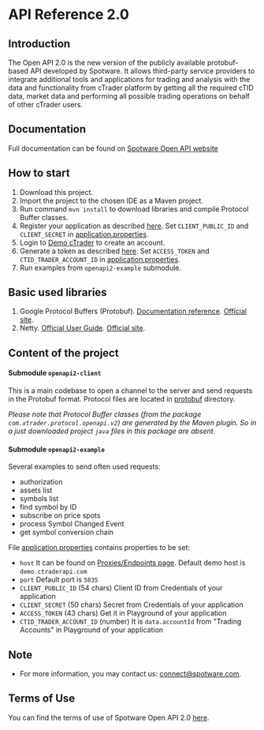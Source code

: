  # API Reference 2.0

## Introduction
The Open API 2.0 is the new version of the publicly available protobuf-based API developed by Spotware. It allows third-party service providers to integrate additional tools and applications for trading and analysis with the data and functionality from cTrader platform by getting all the required cTID data, market data and performing all possible trading operations on behalf of other cTrader users.

## Documentation
Full documentation can be found on [Spotware Open API website](https://help.ctrader.com/open-api/) 

## How to start
1. Download this project.
1. Import the project to the chosen IDE as a Maven project.
1. Run command `mvn install` to download libraries and compile Protocol Buffer classes.
1. Register your application as described [here](https://help.ctrader.com/open-api/creating-new-app/). Set `CLIENT_PUBLIC_ID` and `CLIENT_SECRET` in [application.properties](./openapi2-example/src/main/resources/application.properties). 
1. Login to [Demo cTrader](https://ct.spotware.com/) to create an account.
1. Generate a token as described [here](https://help.ctrader.com/open-api/account-authentication/). Set `ACCESS_TOKEN` and `CTID_TRADER_ACCOUNT_ID` in [application.properties](./openapi2-example/src/main/resources/application.properties).
1. Run examples from `openapi2-example` submodule.

## Basic used libraries
1. Google Protocol Buffers (Protobuf). [Documentation reference](https://help.ctrader.com/open-api/protocol-buffers-json/). [Official site](https://developers.google.com/protocol-buffers/).
2. Netty. [Official User Guide](https://netty.io/wiki/user-guide-for-4.x.html). [Official site](https://netty.io/).

## Content of the project
#### Submodule `openapi2-client`
This is a main codebase to open a channel to the server and send requests in the Protobuf format.
Protocol files are located in [protobuf](./openapi2-client/src/main/protobuf) directory. 

_Please note that Protocol Buffer classes (from the package `com.xtrader.protocol.openapi.v2`) are generated by the Maven plugin.
So in a just downloaded project `java` files in this package are absent._

#### Submodule `openapi2-example`
Several examples to send often used requests:
- authorization
- assets list
- symbols list
- find symbol by ID
- subscribe on price spots
- process Symbol Changed Event
- get symbol conversion chain

File [application.properties](./openapi2-example/src/main/resources/application.properties) contains properties to be set:
- `host` It can be found on [Proxies/Endpoints page](https://help.ctrader.com/open-api/proxies-endpoints/).
Default demo host is `demo.ctraderapi.com`
- `port` Default port is `5035`
- `CLIENT_PUBLIC_ID` (54 chars) Client ID from Credentials of your application
- `CLIENT_SECRET` (50 chars) Secret from Credentials of your application
- `ACCESS_TOKEN` (43 chars) Get it in Playground of your application 
- `CTID_TRADER_ACCOUNT_ID` (number) It is `data.accountId` from "Trading Accounts" in Playground of your application

## Note
- For more information, you may contact us: connect@spotware.com.

## Terms of Use
You can find the terms of use of Spotware Open API 2.0 [here](https://help.ctrader.com/open-api/terms-of-use/).
